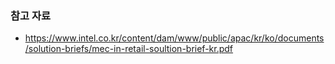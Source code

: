 ### 참고 자료
- https://www.intel.co.kr/content/dam/www/public/apac/kr/ko/documents/solution-briefs/mec-in-retail-soultion-brief-kr.pdf
